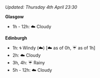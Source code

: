 *Updated: Thursday 4th April 23:30*

**Glasgow**

* 1h - 12h: :cloud: Cloudy

**Edinburgh**

* 1h: :cyclone: Windy (:cloud:) [:cloud: as of 0h, :umbrella: as of 1h]
* 2h: :cloud: Cloudy
* 3h, 4h: :umbrella: Rainy
* 5h - 12h: :cloud: Cloudy
